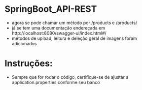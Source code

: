 # SpringBoot_API-REST

* agora se pode chamar um método por /products e /products/ 
* já se tem uma documentação endereçada em http://localhost:8080/swagger-ui/index.html#/
* métodos de upload, leitura e deleção geral de imagens foram adicionados

# Instruções:

* Sempre que for rodar o código, certifique-se de ajustar a application.properties conforme seu banco

